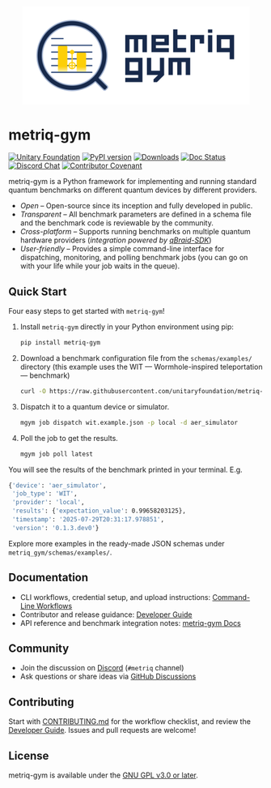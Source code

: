 <div align="center">
  <img src="./docs/assets/logo.svg" alt="metriq-gym logo" width="450" />
</div>

# metriq-gym

[![Unitary Foundation](https://img.shields.io/badge/Supported%20By-Unitary%20Foundation-FFFF00.svg)](https://unitary.foundation)
[![PyPI version](https://img.shields.io/pypi/v/metriq-gym.svg?color=blue)](https://pypi.org/project/metriq-gym/)
[![Downloads](https://static.pepy.tech/badge/metriq-gym)](https://pepy.tech/project/metriq-gym)
[![Doc Status](https://readthedocs.org/projects/metriq-gym/badge/?version=latest)](https://metriq-gym.readthedocs.io/en/latest/)
[![Discord Chat](https://img.shields.io/badge/dynamic/json?color=orange&label=Discord&query=approximate_presence_count&suffix=%20online.&url=https%3A%2F%2Fdiscord.com%2Fapi%2Finvites%2FJqVGmpkP96%3Fwith_counts%3Dtrue)](http://discord.unitary.foundation)
[![Contributor Covenant](https://img.shields.io/badge/Contributor%20Covenant-2.1-4baaaa.svg)](CODE_OF_CONDUCT.md)


metriq-gym is a Python framework for implementing and running standard quantum benchmarks on different quantum devices by different providers.

- _Open_ – Open-source since its inception and fully developed in public.
- _Transparent_ – All benchmark parameters are defined in a schema file and the benchmark code is reviewable by the community.
- _Cross-platform_ – Supports running benchmarks on multiple quantum hardware providers (_integration powered by [qBraid-SDK](https://github.com/qBraid/qBraid)_)
- _User-friendly_ – Provides a simple command-line interface for dispatching, monitoring, and polling benchmark jobs (you can go on with your life while your job waits in the queue).

## Quick Start

Four easy steps to get started with `metriq-gym`!

1. Install `metriq-gym` directly in your Python environment using pip:

   ```sh
   pip install metriq-gym
   ```

2. Download a benchmark configuration file from the `schemas/examples/` directory (this example uses the WIT — Wormhole-inspired teleportation — benchmark)

    ```sh
    curl -O https://raw.githubusercontent.com/unitaryfoundation/metriq-gym/refs/heads/main/metriq_gym/schemas/examples/wit.example.json
    ```

3. Dispatch it to a quantum device or simulator.

    ```sh
    mgym job dispatch wit.example.json -p local -d aer_simulator
    ```
4. Poll the job to get the results.

    ```sh
    mgym job poll latest
    ```

You will see the results of the benchmark printed in your terminal. E.g.
```sh
{'device': 'aer_simulator',
 'job_type': 'WIT',
 'provider': 'local',
 'results': {'expectation_value': 0.99658203125},
 'timestamp': '2025-07-29T20:31:17.978851',
 'version': '0.1.3.dev0'}
```

Explore more examples in the ready-made JSON schemas under ``metriq_gym/schemas/examples/``.

## Documentation

- CLI workflows, credential setup, and upload instructions: [Command-Line Workflows](https://metriq-gym.readthedocs.io/en/latest/cli_workflows.html)
- Contributor and release guidance: [Developer Guide](https://metriq-gym.readthedocs.io/en/latest/developer_guide.html)
- API reference and benchmark integration notes: [metriq-gym Docs](https://metriq-gym.readthedocs.io/)

## Community

- Join the discussion on [Discord](http://discord.unitary.foundation) (`#metriq` channel)
- Ask questions or share ideas via [GitHub Discussions](https://github.com/unitaryfoundation/metriq-gym/discussions)

## Contributing

Start with [CONTRIBUTING.md](CONTRIBUTING.md) for the workflow checklist, and review the [Developer
Guide](https://metriq-gym.readthedocs.io/en/latest/developer_guide.html). Issues and pull requests are welcome!

## License

metriq-gym is available under the [GNU GPL v3.0 or later](LICENSE).
